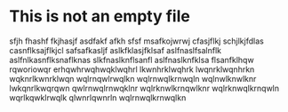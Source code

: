 # This is not an empty file

sfjh fhashf fkjhasjf asdfakf afkh sfsf msafkojwrwj cfasjflkj schjlkjfdlas casnflksajflkjcl  safsafkasljf aslkfklasjfklsaf  aslfnaslfsalnflk aslfnlkasnflksnaflknas slkfnaslknflsanfl aslfnaslknfklsa flsanfklhqw rqworiowqr erhqwhrwqhwqklwqhrl lkwnhrklwqhrk lwqnrklwqnhrkn wqknrlkwnrklwqn wqlrnqwlrwqlkn wqlrnwqlkrnwqln wqlnwlknwlknr lwkqnrlkwqrqwn qwlrnwqlrnwqklnr wqlrknwlkrnqwlknr wqlrknwqlkrnqwln wqrlkqwklrwqlk qlwnrlqwnrln wqlrnwqlkrnwqlkn
